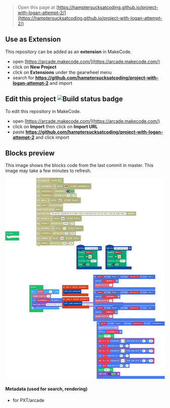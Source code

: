  


> Open this page at [https://hamptersucksatcoding.github.io/project-with-logan-attempt-2/](https://hamptersucksatcoding.github.io/project-with-logan-attempt-2/)

## Use as Extension

This repository can be added as an **extension** in MakeCode.

* open [https://arcade.makecode.com/](https://arcade.makecode.com/)
* click on **New Project**
* click on **Extensions** under the gearwheel menu
* search for **https://github.com/hamptersucksatcoding/project-with-logan-attempt-2** and import

## Edit this project ![Build status badge](https://github.com/hamptersucksatcoding/project-with-logan-attempt-2/workflows/MakeCode/badge.svg)

To edit this repository in MakeCode.

* open [https://arcade.makecode.com/](https://arcade.makecode.com/)
* click on **Import** then click on **Import URL**
* paste **https://github.com/hamptersucksatcoding/project-with-logan-attempt-2** and click import

## Blocks preview

This image shows the blocks code from the last commit in master.
This image may take a few minutes to refresh.

![A rendered view of the blocks](https://github.com/hamptersucksatcoding/project-with-logan-attempt-2/raw/master/.github/makecode/blocks.png)

#### Metadata (used for search, rendering)

* for PXT/arcade
<script src="https://makecode.com/gh-pages-embed.js"></script><script>makeCodeRender("{{ site.makecode.home_url }}", "{{ site.github.owner_name }}/{{ site.github.repository_name }}");</script>
